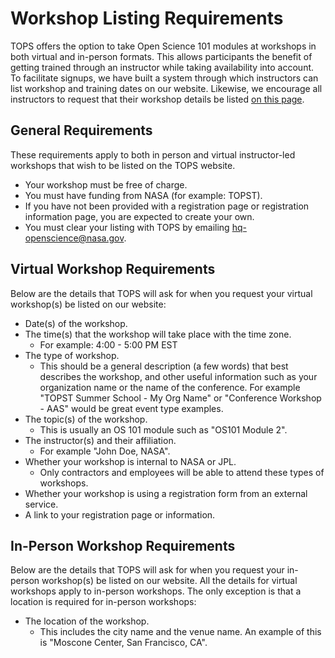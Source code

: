 # Workshop Listing Requirements

TOPS offers the option to take Open Science 101 modules at workshops in both virtual and in-person formats.  This allows participants the benefit of getting trained through an instructor while taking availability into account. To facilitate signups, we have built a system through which instructors can list workshop and training dates on our website. Likewise, we encourage all instructors to request that their workshop details be listed [on this page](https://nasa.github.io/Transform-to-Open-Science/take-os101/).

## General Requirements

These requirements apply to both in person and virtual instructor-led workshops that wish to be listed on the TOPS website.

* Your workshop must be free of charge.
* You must have funding from NASA (for example: TOPST).
* If you have not been provided with a registration page or registration information page, you are expected to create your own.
* You must clear your listing with TOPS by emailing [hq-openscience@nasa.gov](mailto:hq-openscience@nasa.gov).

## Virtual Workshop Requirements

Below are the details that TOPS will ask for when you request your virtual workshop(s) be listed on our website:

* Date(s) of the workshop.
* The time(s) that the workshop will take place with the time zone.
  * For example: 4:00 - 5:00 PM EST
* The type of workshop.
  * This should be a general description (a few words) that best describes the workshop, and other useful information such as your organization name or the name of the conference.  For example "TOPST Summer School - My Org Name" or "Conference Workshop - AAS" would be great event type examples.
* The topic(s) of the workshop.
  * This is usually an OS 101 module such as "OS101 Module 2".
* The instructor(s) and their affiliation.
  * For example "John Doe, NASA".
* Whether your workshop is internal to NASA or JPL.
  * Only contractors and employees will be able to attend these types of workshops.
* Whether your workshop is using a registration form from an external service.
* A link to your registration page or information.

## In-Person Workshop Requirements

Below are the details that TOPS will ask for when you request your in-person workshop(s) be listed on our website.  All the details for virtual workshops apply to in-person workshops. The only exception is that a location is required for in-person workshops:

* The location of the workshop.
  * This includes the city name and the venue name.  An example of this is "Moscone Center, San Francisco, CA".